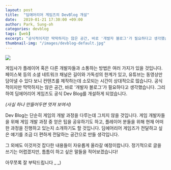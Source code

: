 ```yaml
---
layout: post
title:  "딤에어리어 게임즈의 DevBlog 개설"
date:   2019-01-21 17:30:00 +09:00
author: Park, Sung-oh
categories: devblog
tags: [web]
excerpt: "공식적이지만 딱딱하지는 않은 공간, 바로 '개발자 블로그'가 필요하다고 생각했습니다. 그리하여 딤에어리어 게임즈도 공식 Dev Blog를 개설하게 되었습니다."
thumbnail-img: "/images/devblog-default.jpg"
---
```


<img src="{{ site.baseurl }}/images/devblog-default.jpg" class="image fit on-post">

게임사가 플레이어 혹은 다른 개발자들과 소통하는 방법은 여러 가지가 있을 것입니다. 페이스북 등의 소셜 네트워크 채널은 길이와 가독성의 한계가 있고, 유튜브는 동영상만 담아낼 수 있다 보니 컨텐츠를 제작하는데 소모되는 시간이 상대적으로 많습니다. 공식적이지만 딱딱하지는 않은 공간, 바로 '개발자 블로그'가 필요하다고 생각했습니다. 그리하여 딤에어리어 게임즈도 공식 Dev Blog를 개설하게 되었습니다.

*(사실 하나 만들어두면 멋져 보여서)*

Dev Blog는 단순히 게임의 개발 과정을 다루는데 그치지 않을 것입니다. 게임 개발자들을 위해 게임 개발 과정 중 얻은 팁을 공유하기도 하고, 플레이어 분들을 위해 현재 어떠한 과정을 진행하고 있는지 소개하기도 할 것입니다. 딤에어리어 게임즈가 전달하고 싶은 얘기를 조금 더 편하게 전달하는 공간으로 만들 생각입니다.

그 외에도 이것저것 잡다한 내용들이 자유롭게 올라갈 예정이랍니다.
정기적으로 글을 쓰기는 어렵겠지만, 틈틈이 하고 싶은 말들을 적어보겠습니다!

아무쪼록 잘 부탁드립니다 _  _)